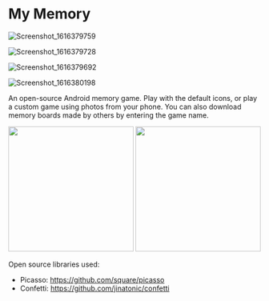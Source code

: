 # My Memory

![Screenshot_1616379759](https://user-images.githubusercontent.com/73323113/128649597-c1b6abcd-1036-4a5e-8a48-5609ee8a8529.png)

![Screenshot_1616379728](https://user-images.githubusercontent.com/73323113/128649602-8b41b331-0f4d-4150-9c36-13a6ae626047.png)

![Screenshot_1616379692](https://user-images.githubusercontent.com/73323113/128649611-25e5d5bd-400d-4568-8f81-c060066d71b6.png)

![Screenshot_1616380198](https://user-images.githubusercontent.com/73323113/128649630-303dd750-fa69-4286-b8ca-91591f959933.png)






An open-source Android memory game. Play with the default icons, or play a custom game using photos from your phone. You can also download memory boards made by others by entering the game name.

<p float="middle">
    <img width="250px" src='https://github.com/rpandey1234/MyMemory/blob/main/assets/customWinConfetti.png' />
    <img width="250px" src='https://github.com/rpandey1234/MyMemory/blob/main/assets/creationFlow.png' />
</p>

Open source libraries used:
- Picasso: https://github.com/square/picasso
- Confetti: https://github.com/jinatonic/confetti
